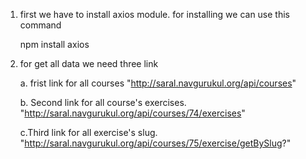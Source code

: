 1. first we have to install axios module. for installing we can use this command
    
    npm install axios
    
    
    
2. for get all data we need three link



      a. frist link for all courses
        "http://saral.navgurukul.org/api/courses"
      
      b. Second link for all course's exercises.
        "http://saral.navgurukul.org/api/courses/74/exercises"
       
      c.Third link for all exercise's slug.
        "http://saral.navgurukul.org/api/courses/75/exercise/getBySlug?"
